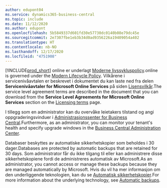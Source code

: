 ```yaml
---
author: edupont04
ms.service: dynamics365-business-central
ms.topic: include
ms.date: 11/12/2020
ms.author: edupont
ms.openlocfilehash: 5b5849337d601fd30e57730dc0140b08e79dc45e
ms.sourcegitcommit: 2e7307fbe1eb3b34d0ad9356226a19409054a402
ms.translationtype: HT
ms.contentlocale: nb-NO
ms.lasthandoff: 12/17/2020
ms.locfileid: "4751908"
---
```

[!INCLUDE[prod_short](prod_short.md)] <span data-ttu-id="53594-101">online er underlagt [Moderne livssykluspolicy](https://support.microsoft.com/help/30881/modern-lifecycle-policy).</span><span class="sxs-lookup"><span data-stu-id="53594-101">online is governed under the [Modern Lifecycle Policy](https://support.microsoft.com/help/30881/modern-lifecycle-policy).</span></span> <span data-ttu-id="53594-102">Vilkårene i servicenivåavtalen er beskrevet i dokumentet du kan laste ned fra delen **Servicenivåavtaler for Microsoft Online Services** på siden [Lisensvilkår](https://www.microsoft.com/licensing/product-licensing/products).</span><span class="sxs-lookup"><span data-stu-id="53594-102">The service level agreement terms are described in the document that you can download from the **Service Level Agreements for Microsoft Online Services** section on the [Licensing terms](https://www.microsoft.com/licensing/product-licensing/products) page.</span></span>  

<span data-ttu-id="53594-103">I tillegg som en administrator kan du overvåke leietakers tilstand og angi oppgraderingsvinduer i [Administrasjonssenter for Business Central](/dynamics365/business-central/dev-itpro/administration/tenant-admin-center).</span><span class="sxs-lookup"><span data-stu-id="53594-103">Furthermore, as an administrator, you can monitor your tenant's health and specify upgrade windows in the [Business Central Administration Center](/dynamics365/business-central/dev-itpro/administration/tenant-admin-center).</span></span>  

<span data-ttu-id="53594-104">Databaser beskyttes av automatiske sikkerhetskopier som beholdes i 30 dager.</span><span class="sxs-lookup"><span data-stu-id="53594-104">Databases are protected by automatic backups that are retained for 30 days.</span></span> <span data-ttu-id="53594-105">Som administrator får du ikke tilgang til eller kan administrere disse sikkerhetskopiene fordi de administreres automatisk av Microsoft.</span><span class="sxs-lookup"><span data-stu-id="53594-105">As an administrator, you cannot access or manage these backups because they are managed automatically by Microsoft.</span></span> <span data-ttu-id="53594-106">Hvis du vil ha mer informasjon om den underliggende teknologien, kan du se [Automatisk sikkerhetskopier](/azure/sql-database/sql-database-automated-backups).</span><span class="sxs-lookup"><span data-stu-id="53594-106">For more information about the underlying technology, see [Automatic backups](/azure/sql-database/sql-database-automated-backups).</span></span>  

